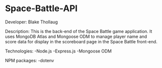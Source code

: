 # Space-Battle-API
Developer: Blake Thollaug

Description: This is the back-end of the Space Battle game application. It uses MongoDB Atlas and Mongoose ODM to manage player name and score data for display in the scoreboard page in the Space Battle front-end.

Technologies:
-Node.js
-Express.js
-Mongoose ODM

NPM packages:
-dotenv